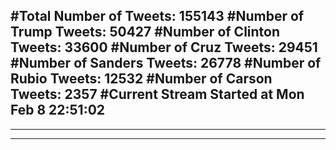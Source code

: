 #Total Number of Tweets: 155143 
#Number of Trump Tweets: 50427
#Number of Clinton Tweets: 33600
#Number of Cruz Tweets: 29451
#Number of Sanders Tweets: 26778
#Number of Rubio Tweets: 12532
#Number of Carson Tweets: 2357
#Current Stream Started at Mon Feb  8 22:51:02
---
---
---
